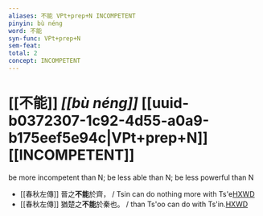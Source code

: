 ```yaml
---
aliases: 不能 VPt+prep+N INCOMPETENT
pinyin: bù néng
word: 不能
syn-func: VPt+prep+N
sem-feat: 
total: 2
concept: INCOMPETENT 
---
```

# [[不能]] *[[bù néng]]*  [[uuid-b0372307-1c92-4d55-a0a9-b175eef5e94c|VPt+prep+N]] [[INCOMPETENT]]
be more incompetent than N; be less able than N; be less powerful than N
 - [[春秋左傳]] 晉之**不能**於齊， / Tsin can do nothing more with Ts'e[HXWD](https://hxwd.org/textview.html?location=KR1e0001_tls_009-676a.34)
 - [[春秋左傳]] 猶楚之**不能**於秦也。 / than Ts'oo can do with Ts'in.[HXWD](https://hxwd.org/textview.html?location=KR1e0001_tls_009-676a.35)
